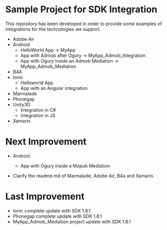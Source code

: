 Sample Project for SDK Integration
======

This repository has been developed in order to provide some examples of integrations for the technologies we support.

- Adobe Air
- Android
	- HelloWorld App -> MyApp
	- App with Admob after Ogury -> MyApp_Admob_Integration
	- App with Ogury inside an Admob Mediation -> MyApp_Admob_Mediation
- B4A 
- Ionic
	- Helloworld App
	- App with an Angular integration
- Marmalade
- Phonegap
- Unity3D
	- Integration in C#
	- Integration in JS
- Xamarin

Next Improvement
======

- Android
	- App with Ogury inside a Mopub Mediation

- Clarify the readme.md of Marmalade, Adobe Air, B4a and Xamarin.

Last Improvement
======

- Ionic complete update with SDK 1.8.1
- Phonegap complete update with SDK 1.8.1
- MyApp_Admob_Mediation project update with SDK 1.8.1

